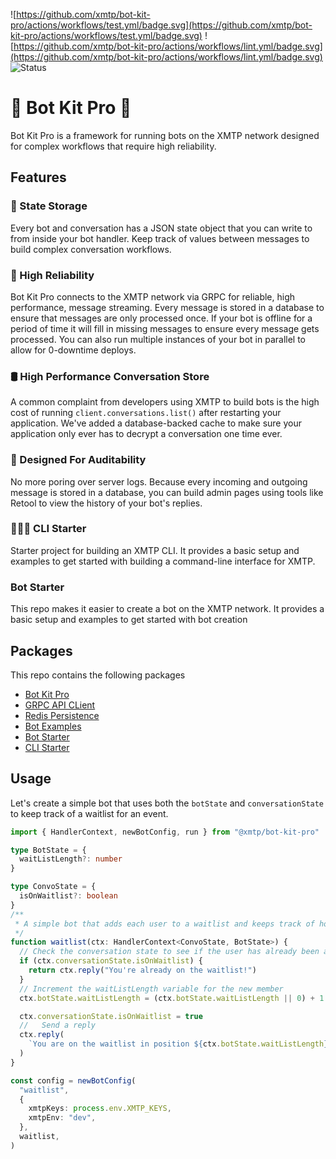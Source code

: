 ![https://github.com/xmtp/bot-kit-pro/actions/workflows/test.yml/badge.svg](https://github.com/xmtp/bot-kit-pro/actions/workflows/test.yml/badge.svg) ![https://github.com/xmtp/bot-kit-pro/actions/workflows/lint.yml/badge.svg](https://github.com/xmtp/bot-kit-pro/actions/workflows/lint.yml/badge.svg) ![Status](https://img.shields.io/badge/Project_status-Alpha-orange)

# 🤖 Bot Kit Pro 🤖

Bot Kit Pro is a framework for running bots on the XMTP network designed for complex workflows that require high reliability.

## Features

### 📒 State Storage

Every bot and conversation has a JSON state object that you can write to from inside your bot handler. Keep track of values between messages to build complex conversation workflows.

### 💪 High Reliability

Bot Kit Pro connects to the XMTP network via GRPC for reliable, high performance, message streaming. Every message is stored in a database to ensure that messages are only processed once. If your bot is offline for a period of time it will fill in missing messages to ensure every message gets processed. You can also run multiple instances of your bot in parallel to allow for 0-downtime deploys.

### 🛢️ High Performance Conversation Store

A common complaint from developers using XMTP to build bots is the high cost of running `client.conversations.list()` after restarting your application. We've added a database-backed cache to make sure your application only ever has to decrypt a conversation one time ever.

### 🔎 Designed For Auditability

No more poring over server logs. Because every incoming and outgoing message is stored in a database, you can build admin pages using tools like Retool to view the history of your bot's replies.

### 🧑🏻‍💻 CLI Starter

Starter project for building an XMTP CLI. It provides a basic setup and examples to get started with building a command-line interface for XMTP.

### Bot Starter

This repo makes it easier to create a bot on the XMTP network. It provides a basic setup and examples to get started with bot creation

## Packages

This repo contains the following packages

- [Bot Kit Pro](./packages/bot-kit-pro/README.md)
- [GRPC API CLient](./packages/grpc-api-client/README.md)
- [Redis Persistence](./packages/redis-persistence/README.md)
- [Bot Examples](./packages/bot-examples/)
- [Bot Starter](./packages/bot-starter/)
- [CLI Starter](./packages/cli-starter/)

## Usage

Let's create a simple bot that uses both the `botState` and `conversationState` to keep track of a waitlist for an event.

```ts
import { HandlerContext, newBotConfig, run } from "@xmtp/bot-kit-pro"

type BotState = {
  waitListLength?: number
}

type ConvoState = {
  isOnWaitlist?: boolean
}
/**
 * A simple bot that adds each user to a waitlist and keeps track of how many members are ahead of them
 */
function waitlist(ctx: HandlerContext<ConvoState, BotState>) {
  // Check the conversation state to see if the user has already been added
  if (ctx.conversationState.isOnWaitlist) {
    return ctx.reply("You're already on the waitlist!")
  }
  // Increment the waitListLength variable for the new member
  ctx.botState.waitListLength = (ctx.botState.waitListLength || 0) + 1

  ctx.conversationState.isOnWaitlist = true
  //   Send a reply
  ctx.reply(
    `You are on the waitlist in position ${ctx.botState.waitListLength}`,
  )
}

const config = newBotConfig(
  "waitlist",
  {
    xmtpKeys: process.env.XMTP_KEYS,
    xmtpEnv: "dev",
  },
  waitlist,
)
```
